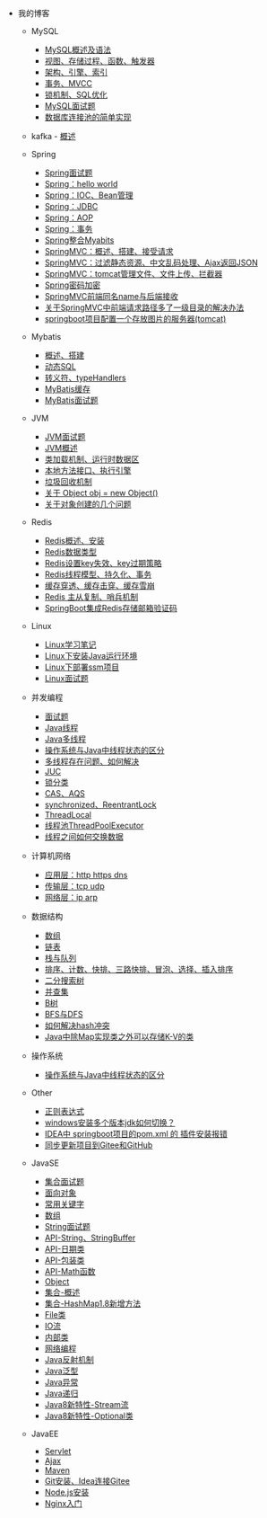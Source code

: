 <!-- _navbar.md -->
* 我的博客
    * MySQL
      - [MySQL概述及语法](MySQL/数据库.md)
      - [视图、存储过程、函数、触发器](MySQL/mysql1.md)
      - [架构、引擎、索引](MySQL/mysql2.md)
      - [事务、MVCC](MySQL/mysql3.md)
      - [锁机制、SQL优化](MySQL/mysql4.md)
      - [MySQL面试题](MySQL/MySQL面试题.md)
      - [数据库连接池的简单实现](MySQL/数据库连接池的简单实现.md)
     * kafka
      - [概述](kafka/kafka入门.md)

    * Spring
      - [Spring面试题](Spring/Spring知识补充.md)
      - [Spring：hello world](Spring/Java框架--spring(一、hello%20world).md)
      - [Spring：IOC、Bean管理](Spring/Java框架--spring(二、IOC，springBean管理,springJDBC).md)
      - [Spring：JDBC](Spring/jdbc.md)
      - [Spring：AOP](Spring/Java框架--spring(三、AOP--面向切面编程).md)
      - [Spring：事务](Spring/Java框架--spring(四、事务管理、事务传播、spring整合mybatis).md)
      - [Spring整合Myabits](Spring/整合mybatis.md)
      - [SpringMVC：概述、搭建、接受请求](Spring/springMVC(1、概述&搭建&接收请求).md)
      - [SpringMVC：过滤静态资源、中文乱码处理、Ajax返回JSON](Spring/springMVC(2、过滤静态资源文件&中文乱码处理&Ajax返回JSON).md)
      - [SpringMVC：tomcat管理文件、文件上传、拦截器](Spring/springMVC(3、tomcat管理文件夹&文件上传&拦截器).md)
      - [Spring密码加密](Spring/spring--密码加密.md)
      - [SpringMVC前端同名name与后端接收](Spring/springMVC中前端同名name与后端接收.md)
      - [关于SpringMVC中前端请求路径多了一级目录的解决办法](Spring/关于SpringMVC中前端请求路径多了一级目录的解决办法.md)
      - [springboot项目配置一个存放图片的服务器(tomcat)](Spring/springboot项目配置一个存放图片的服务器tomcat.md)
    * Mybatis
      - [概述、搭建](Mybatis/概述、搭建.md)
      - [动态SQL](Mybatis/动态SQL.md)
      - [转义符、typeHandlers](Mybatis/转义符、typeHandlers.md)
      - [MyBatis缓存](Mybatis/MyBatis缓存.md)
      - [MyBatis面试题](Mybatis/面试题.md)
    * JVM
      - [JVM面试题](JVM/JVM面试题.md)
      - [JVM概述](JVM/JVM学习笔记%20一：JVM概述.md)
      - [类加载机制、运行时数据区](JVM/JVM学习笔记：二：类加载、运行时数据区.md)
      - [本地方法接口、执行引擎](JVM/JVM学习笔记：三%20本地方法接口、执行引擎.md)
      - [垃圾回收机制](JVM/垃圾回收机制.md)
      - [关于 Object obj = new Object()](JVM/关于%20Object%20obj%20=%20new%20Object().md)
      - [关于对象创建的几个问题](JVM/关于对象创建的几个问题.md)
    * Redis
      - [Redis概述、安装](Redis/Redis概述与安装.md)
      - [Redis数据类型](Redis/数据类型.md)
      - [Redis设置key失效、key过期策略](Redis/key失效、过期策略.md)
      - [Redis线程模型、持久化、事务](Redis/Redis线程模型、Redis持久化、Redis事务.md)
      - [缓存穿透、缓存击穿、缓存雪崩](Redis/Redis：缓存穿透、缓存击穿、缓存雪崩.md)
      - [Redis 主从复制、哨兵机制](Redis/Redis的主从复制、哨兵机制.md)
      - [SpringBoot集成Redis存储邮箱验证码](Redis/SpringBoot集成Redis缓存邮箱验证码.md)
    * Linux
      - [Linux学习笔记](Linux/Linux学习笔记.md)
      - [Linux下安装Java运行环境](Linux/Linux安装Java环境.md)
      - [Linux下部署ssm项目](Linux/Linux部署SSM项目.md)
      - [Linux面试题](Linux/Linux面试题.md)
    * 并发编程
      - [面试题](Current/面试题.md)
      - [Java线程](Current/Java线程.md)
      - [Java多线程](Current/Java多线程.md)
      - [操作系统与Java中线程状态的区分](Current/操作系统与Java中线程状态的区分.md)
      - [多线程存在问题、如何解决](Current/并发问题.md)
      - [JUC](Current/JUC.md)
      - [锁分类](Current/锁分类.md)
      - [CAS、AQS](Current/cas%20aqs.md)
      - [synchronized、ReentrantLock](Current/sync%20lock.md)
      - [ThreadLocal](Current/ThreadLocal详解.md)
      - [线程池ThreadPoolExecutor](Current/并发编程之线程池ThreadPoolExecutor.md)
      - [线程之间如何交换数据](Current/线程之间如何交换数据？.md)
    * 计算机网络
      - [应用层：http https dns](计算机网络/HTTP_HTTPS_DNS.md)
      - [传输层：tcp udp](计算机网络/传输层tcp%20udp.md)
      - [网络层：ip arp](计算机网络/网络层：IP%20ARP)
    * 数据结构
      - [数组](数据结构/数据结构-数组.md)
      - [链表](数据结构/数据结构--链表.md)
      - [栈与队列](数据结构/栈与队列--Java.md)
      - [排序、计数、快排、三路快排、冒泡、选择、插入排序](数据结构/排序算法_计数排序、快速排序、三路快排、冒泡排序、选择排序、插入排序.md)
      - [二分搜索树](数据结构/二分搜索树.md)
      - [并查集](数据结构/数据结构与算法--并查集.md)
      - [B树](数据结构/B树-多路平衡查找树.md)
      - [BFS与DFS](数据结构/BFS与DFS.md)
      - [如何解决hash冲突](数据结构/如何解决哈希冲突？.md)
      - [Java中除Map实现类之外可以存储K-V的类](数据结构/Java中除Map实现类之外可以存储K-V的类.md)
    * 操作系统
      - [操作系统与Java中线程状态的区分](Current/操作系统与Java中线程状态的区分.md)
    * Other
      - [正则表达式](ohter/正则表达式.md)
      - [windows安装多个版本jdk如何切换？](ohter/windows安装多个版本jdk如何切换？.md)
      - [IDEA中 springboot项目的pom.xml 的 插件安装报错](ohter/IDEA中%20springboot项目的pom.xml%20的%20插件安装报错.md)
      - [同步更新项目到Gitee和GitHub](ohter/同步更新项目到Gitee和GitHub.md)
    * JavaSE
      - [集合面试题](JavaSE/集合面试题.md)
      - [面向对象](JavaSE/JavaSE复习一：认识Java、面向对象.md)
      - [常用关键字](JavaSE/JavaSE复习二：常用关键字：static、final、this、super、instanceof、volatile、synchronized、default、transient.md)
      - [数组](JavaSE/Array.md)
      - [String面试题](JavaSE/String面试题.md)
      - [API-String、StringBuffer](JavaSE/String.md)
      - [API-日期类](JavaSE/java%20日期类.md)
      - [API-包装类](JavaSE/基本类型包装类.md)
      - [API-Math函数](JavaSE/API-Math.md)
      - [Object](JavaSE/Object.md)
      - [集合-概述](JavaSE/Java-集合.md)
      - [集合-HashMap1.8新增方法](JavaSE/jdk1.8中HashMap新增的方法.md)
      - [File类](JavaSE/File类.md)
      - [IO流](JavaSE/Java-IO流.md)
      - [内部类](JavaSE/java-内部类.md)
      - [网络编程](JavaSE/Java网络编程.md)
      - [Java反射机制](JavaSE/Java的反射机制.md)
      - [Java泛型](JavaSE/Java%20泛型.md)
      - [Java异常](JavaSE/Java--异常.md)
      - [Java递归](JavaSE/Java--递归.md)
      - [Java8新特性-Stream流](JavaSE/Java8新特性---Stream.md)
      - [Java8新特性-Optional类](JavaSE/java8新特性--Optional类.md)
    * JavaEE
      - [Servlet](JavaEE/Servlet.md)
      - [Ajax](JavaEE/Ajax笔记.md)
      - [Maven](JavaEE/Maven概述与搭建.md)
      - [Git安装、Idea连接Gitee](JavaEE/Git安装&&idea配置Gitee.md)
      - [Node.js安装](JavaEE/Node.js安装.md)
      - [Nginx入门](JavaEE/Nginx入门.md)